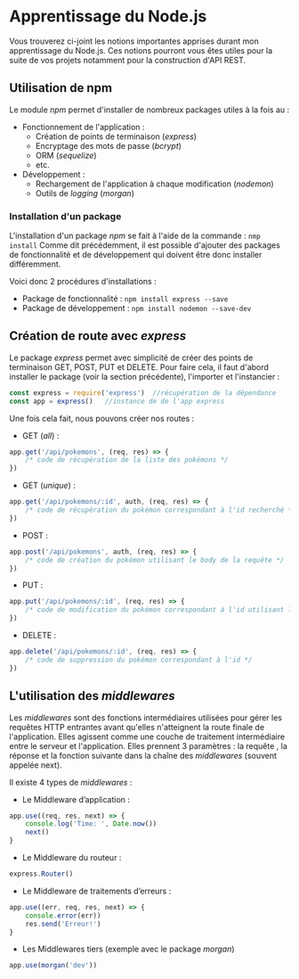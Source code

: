 # Apprentissage du Node.js

Vous trouverez ci-joint les notions importantes apprises durant mon apprentissage du Node.js. Ces notions pourront vous êtes utiles pour la suite de vos projets notamment pour la construction d'API REST.

## Utilisation de npm

Le module *npm* permet d'installer de nombreux packages utiles à la fois au : 
-  Fonctionnement de l'application : 
	- Création de points de terminaison (*express*)
	- Encryptage des mots de passe (*bcrypt*)
	- ORM (*sequelize*)
	- etc.
- Développement : 
	- Rechargement de l'application à chaque modification (*nodemon*) 
	- Outils de *logging* (*morgan*)

### Installation d'un package

L'installation d'un package *npm* se fait à l'aide de la commande : `nmp install`
Comme dit précédemment, il est possible d'ajouter des packages de fonctionnalité et de développement qui doivent être donc installer différemment. 

Voici donc 2 procédures d'installations :
- Package de fonctionnalité : `npm install express --save`
- Package de développement : `npm install nodemon --save-dev`

## Création de route avec *express*

Le package *express* permet avec simplicité de créer des points de terminaison GET, POST, PUT et DELETE. Pour faire cela, il faut d'abord installer le package (voir la section précédente), l'importer et l'instancier :
```jsx
const express = require('express')  //récupération de la dépendance
const app = express()   //instance de de l'app express
```

Une fois cela fait, nous pouvons créer nos routes :
- GET (*all*) :
```jsx
app.get('/api/pokemons', (req, res) => {
	/* code de récupération de la liste des pokémons */
})
```
- GET (*unique*) :
```jsx
app.get('/api/pokemons/:id', auth, (req, res) => {
	/* code de récupération du pokémon correspondant à l'id recherché */
})
```
- POST :
```jsx
app.post('/api/pokemons', auth, (req, res) => {
	/* code de création du pokémon utilisant le body de la requête */
})
```
- PUT :
```jsx
app.put('/api/pokemons/:id', (req, res) => {
	/* code de modification du pokémon correspondant à l'id utilisant le body de la requête */
})
```
- DELETE :
```jsx
app.delete('/api/pokemons/:id', (req, res) => {
	/* code de suppression du pokémon correspondant à l'id */
})
```

## L'utilisation des *middlewares*

Les *middlewares* sont des fonctions intermédiaires utilisées pour gérer les requêtes HTTP entrantes avant qu'elles n'atteignent la route finale de l'application. Elles agissent comme une couche de traitement intermédiaire entre le serveur et l'application. Elles prennent 3 paramètres : la requête , la réponse et la fonction suivante dans la chaîne des *middlewares* (souvent appelée next). 

Il existe 4 types de *middlewares* : 
- Le Middleware d’application :
```jsx
app.use((req, res, next) => {
	console.log('Time: ', Date.now())
	next()
}
```

- Le Middleware du routeur : 
```jsx
express.Router()
```

- Le Middleware de traitements d’erreurs :
```jsx
app.use((err, req, res, next) => {
	console.error(err))
	res.send('Erreur!')
}
```

- Les Middlewares tiers (exemple avec le package *morgan*)
```jsx
app.use(morgan('dev'))
```